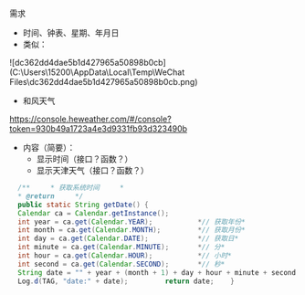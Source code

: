 需求

+ 时间、钟表、星期、年月日
+ 类似：

![dc362dd4dae5b1d427965a50898b0cb](C:\Users\15200\AppData\Local\Temp\WeChat Files\dc362dd4dae5b1d427965a50898b0cb.png)



+ 和风天气

https://console.heweather.com/#/console?token=930b49a1723a4e3d9331fb93d323490b

+ 内容（简要）：
  + 显示时间（接口？函数？）
  + 显示天津天气（接口？函数？）

```java
  /**     * 获取系统时间     *     
  * @return     */    
  public static String getDate() {        
  Calendar ca = Calendar.getInstance();        
  int year = ca.get(Calendar.YEAR);           *// 获取年份*        
  int month = ca.get(Calendar.MONTH);         *// 获取月份*        
  int day = ca.get(Calendar.DATE);            *// 获取日*        
  int minute = ca.get(Calendar.MINUTE);       *// 分*        
  int hour = ca.get(Calendar.HOUR);           *// 小时*        
  int second = ca.get(Calendar.SECOND);       *// 秒*         
  String date = "" + year + (month + 1) + day + hour + minute + second;    
  Log.d(TAG, "date:" + date);         return date;    }
```

